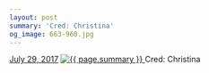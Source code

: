 ```yaml
---
layout: post
summary: 'Cred: Christina'
og_image: 663-960.jpg
---
```


<p>
  <time>
    <a href="/663">July 29, 2017</a>
  </time>
  <a href="/663">
    <img src="{{ site.assets_url }}/663-480.jpg" srcset="{{ site.assets_url }}/663-240.jpg 240w, {{ site.assets_url }}/663-480.jpg 480w, {{ site.assets_url }}/663-720.jpg 720w, {{ site.assets_url }}/663-960.jpg 960w" sizes="(min-width: 700px) 50vw, calc(100vw - 2rem)" alt="{{ page.summary }}" />
  </a>
  <span>Cred: Christina</span>
</p>
